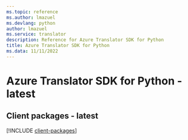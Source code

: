 ```yaml
---
ms.topic: reference
ms.author: lmazuel
ms.devlang: python
author: lmazuel
ms.service: translator
description: Reference for Azure Translator SDK for Python
title: Azure Translator SDK for Python
ms.data: 11/11/2022
---
```

# Azure Translator SDK for Python - latest

## Client packages - latest
[!INCLUDE [client-packages](translator-client-index.md)]